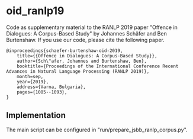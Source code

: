 # oid_ranlp19
Code as supplementary material to the RANLP 2019 paper "Offence in Dialogues: A Corpus-Based Study" by Johannes Schäfer and Ben Burtenshaw. If you use our code, please cite the following paper.

	@inproceedings{schaefer-burtenshaw-oid-2019,  
        title={{Offence in Dialogues: A Corpus-Based Study}},  
        author={Sch\"afer, Johannes and Burtenshaw, Ben},  
        booktitle={Proceedings of the International Conference Recent Advances in Natural Language Processing (RANLP 2019)},  
        month=sep,  
        year={2019},  
        address={Varna, Bulgaria},  
        pages={1085--1093},  
    }


## Implementation
The main script can be configured in "run/prepare_jsbb_ranlp_corpus.py".
